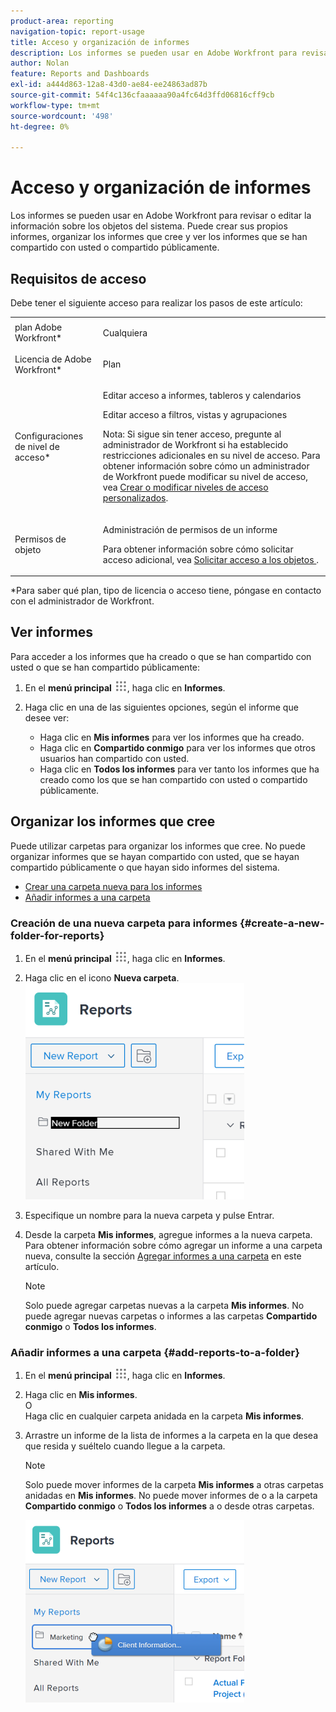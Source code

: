 ```yaml
---
product-area: reporting
navigation-topic: report-usage
title: Acceso y organización de informes
description: Los informes se pueden usar en Adobe Workfront para revisar o editar la información sobre los objetos del sistema. Puede crear sus propios informes, organizar los informes que cree y ver los informes que se han compartido con usted o compartido públicamente.
author: Nolan
feature: Reports and Dashboards
exl-id: a444d863-12a8-43d0-ae84-ee24863ad87b
source-git-commit: 54f4c136cfaaaaaa90a4fc64d3ffd06816cff9cb
workflow-type: tm+mt
source-wordcount: '498'
ht-degree: 0%

---
```


# Acceso y organización de informes

Los informes se pueden usar en Adobe Workfront para revisar o editar la información sobre los objetos del sistema. Puede crear sus propios informes, organizar los informes que cree y ver los informes que se han compartido con usted o compartido públicamente.

## Requisitos de acceso

Debe tener el siguiente acceso para realizar los pasos de este artículo:

<table style="table-layout:auto"> 
 <col> 
 <col> 
 <tbody> 
  <tr> 
   <td role="rowheader">plan Adobe Workfront*</td> 
   <td> <p>Cualquiera</p> </td> 
  </tr> 
  <tr> 
   <td role="rowheader">Licencia de Adobe Workfront*</td> 
   <td> <p>Plan </p> </td> 
  </tr> 
  <tr> 
   <td role="rowheader">Configuraciones de nivel de acceso*</td> 
   <td> <p>Editar acceso a informes, tableros y calendarios</p> <p>Editar acceso a filtros, vistas y agrupaciones</p> <p>Nota: Si sigue sin tener acceso, pregunte al administrador de Workfront si ha establecido restricciones adicionales en su nivel de acceso. Para obtener información sobre cómo un administrador de Workfront puede modificar su nivel de acceso, vea <a href="../../../administration-and-setup/add-users/configure-and-grant-access/create-modify-access-levels.md" class="MCXref xref">Crear o modificar niveles de acceso personalizados</a>.</p> </td> 
  </tr> 
  <tr> 
   <td role="rowheader">Permisos de objeto</td> 
   <td> <p>Administración de permisos de un informe</p> <p>Para obtener información sobre cómo solicitar acceso adicional, vea <a href="../../../workfront-basics/grant-and-request-access-to-objects/request-access.md" class="MCXref xref">Solicitar acceso a los objetos </a>.</p> </td> 
  </tr> 
 </tbody> 
</table>

&#42;Para saber qué plan, tipo de licencia o acceso tiene, póngase en contacto con el administrador de Workfront.

## Ver informes

Para acceder a los informes que ha creado o que se han compartido con usted o que se han compartido públicamente:

1. En el **menú principal** ![](assets/main-menu-icon.png), haga clic en **Informes**.

1. Haga clic en una de las siguientes opciones, según el informe que desee ver:

   * Haga clic en **Mis informes** para ver los informes que ha creado.
   * Haga clic en **Compartido conmigo** para ver los informes que otros usuarios han compartido con usted.
   * Haga clic en **Todos los informes** para ver tanto los informes que ha creado como los que se han compartido con usted o compartido públicamente.

## Organizar los informes que cree

Puede utilizar carpetas para organizar los informes que cree. No puede organizar informes que se hayan compartido con usted, que se hayan compartido públicamente o que hayan sido informes del sistema.

* [Crear una carpeta nueva para los informes](#create-a-new-folder-for-reports)
* [Añadir informes a una carpeta](#add-reports-to-a-folder)

### Creación de una nueva carpeta para informes {#create-a-new-folder-for-reports}

1. En el **menú principal** ![](assets/main-menu-icon.png), haga clic en **Informes**.

1. Haga clic en el icono **Nueva carpeta**.\
   ![](assets/nwe-new-folder-350x346.png)

1. Especifique un nombre para la nueva carpeta y pulse Entrar.
1. Desde la carpeta **Mis informes**, agregue informes a la nueva carpeta.\
   Para obtener información sobre cómo agregar un informe a una carpeta nueva, consulte la sección [Agregar informes a una carpeta](#add-reports-to-a-folder) en este artículo.

   >[!NOTE]
   >
   >Solo puede agregar carpetas nuevas a la carpeta **Mis informes**. No puede agregar nuevas carpetas o informes a las carpetas **Compartido conmigo** o **Todos los informes**.

### Añadir informes a una carpeta {#add-reports-to-a-folder}

1. En el **menú principal** ![](assets/main-menu-icon.png), haga clic en **Informes**.

1. Haga clic en **Mis informes**.\
   O\
   Haga clic en cualquier carpeta anidada en la carpeta **Mis informes**.

1. Arrastre un informe de la lista de informes a la carpeta en la que desea que resida y suéltelo cuando llegue a la carpeta.

   >[!NOTE]
   >
   >Solo puede mover informes de la carpeta **Mis informes** a otras carpetas anidadas en **Mis informes**. No puede mover informes de o a la carpeta **Compartido conmigo** o **Todos los informes** a o desde otras carpetas.

   ![](assets/nwe-drag-report-to-folder-350x292.png)
